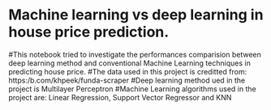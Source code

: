 # Machine learning vs deep learning in house price prediction. 
#This notebook tried to investigate the performances comparision between deep learning method and conventional Machine Learning techniques in predicting house price. 
#The data used in this project is creditted from: https:/b.com/khpeek/funda-scraper
#Deep learning method ued in the project is Multilayer Perceptron
#Machine Learning algorithms used in the project are: Linear Regression, Support Vector Regressor and KNN
